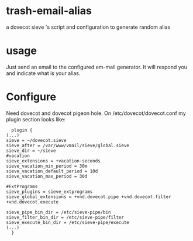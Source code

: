 # trash-email-alias
a dovecot sieve 's script and configuration to generate random alias

# usage
Just send an email to the configured em-mail generator. It will respond you and indicate what is your alias.
# Configure

Need dovecot and dovecot pigeon hole.
On /etc/dovecot/dovecot.conf my plugin section looks like:

      plugin {
	(...)
	sieve = ~/dovecot.sieve
	sieve_after = /var/www/vmail/sieve/global.sieve
	sieve_dir = ~/sieve
	#vacation
	sieve_extensions = +vacation-seconds
	sieve_vacation_min_period = 30m
	sieve_vacation_default_period = 10d
	sieve_vacation_max_period = 30d

	#ExtPrograms
	sieve_plugins = sieve_extprograms
	sieve_global_extensions = +vnd.dovecot.pipe +vnd.dovecot.filter +vnd.dovecot.execute

	sieve_pipe_bin_dir = /etc/sieve-pipe/bin
	sieve_filter_bin_dir = /etc/sieve-pipe/filter
	sieve_execute_bin_dir = /etc/sieve-pipe/execute
	(...)
      }

 